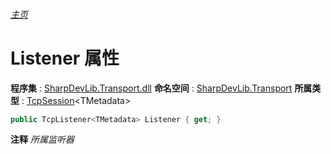 ###### [主页](./Index.md "主页")
# Listener 属性
**程序集** : [SharpDevLib.Transport.dll](./SharpDevLib.Transport.assembly.md "SharpDevLib.Transport.dll")
**命名空间** : [SharpDevLib.Transport](./SharpDevLib.Transport.namespace.md "SharpDevLib.Transport")
**所属类型** : [TcpSession](./SharpDevLib.Transport.TcpSession.1.md "TcpSession")\<TMetadata\>
``` csharp
public TcpListener<TMetadata> Listener { get; }
```
**注释**
*所属监听器*

